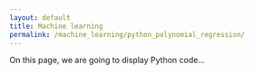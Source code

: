 ```yaml
---
layout: default
title: Machine learning
permalink: /machine_learning/python_polynomial_regression/
---
```


On this page, we are going to display Python code...
